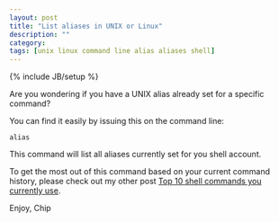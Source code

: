 ```yaml
---
layout: post
title: "List aliases in UNIX or Linux"
description: ""
category: 
tags: [unix linux command line alias aliases shell]
---
```

{% include JB/setup %}

Are you wondering if you have a UNIX alias already set for a specific command?

You can find it easily by issuing this on the command line:

    alias

This command will list all aliases currently set for you shell account.

To get the most out of this command based on your current command history,
please check out my other post [Top 10 shell commands you currently
use](/2013/05/10/top-10-shell-commands-you-currently-use/).

Enjoy,
Chip
